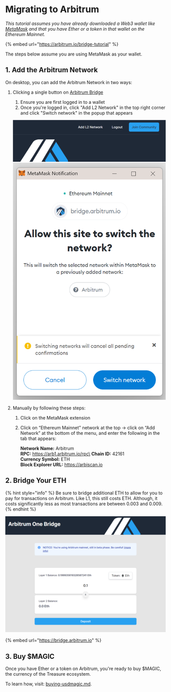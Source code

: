 # Migrating to Arbitrum

_This tutorial assumes you have already downloaded a Web3 wallet like_ [_MetaMask_](https://metamask.io) _and that you have Ether or a token in that wallet on the Ethereum Mainnet._

{% embed url="https://arbitrum.io/bridge-tutorial" %}

The steps below assume you are using MetaMask as your wallet.

## 1. Add the Arbitrum Network

On desktop, you can add the Arbitrum Network in two ways:

1.  Clicking a single button on [Arbitrum Bridge](https://bridge.arbitrum.io)

    1. Ensure you are first logged in to a wallet
    2. Once you're logged in, click "Add L2 Network" in the top right corner and click "Switch network" in the popup that appears

    ![](<../../.gitbook/assets/image (4) (1) (1).png>)\
    ![](<../../.gitbook/assets/image (1) (1).png>)
2. Manually by following these steps:
   1. Click on the MetaMask extension
   2.  Click on “Ethereum Mainnet” network at the top -> click on “Add Network” at the bottom of the menu, and enter the following in the tab that appears:

       **Network Name:** Arbitrum \
       **RPC:** https://arb1.arbitrum.io/rpc\
       **Chain ID:** 42161\
       **Currency Symbol:** ETH\
       **Block Explorer URL:** https://arbiscan.io



## 2. Bridge Your ETH

{% hint style="info" %}
Be sure to bridge additional ETH to allow for you to pay for transactions on Arbitrum. Like L1, this still costs ETH. Although, it costs significantly less as most transactions are between 0.003 and 0.009.
{% endhint %}

![](<../../.gitbook/assets/image (2) (1).png>)

{% embed url="https://bridge.arbitrum.io" %}

## 3. Buy $MAGIC

Once you have Ether or a token on Arbitrum, you're ready to buy $MAGIC, the currency of the Treasure ecosystem.&#x20;

To learn how, visit: [buying-usdmagic.md](../buying-usdmagic.md "mention").
